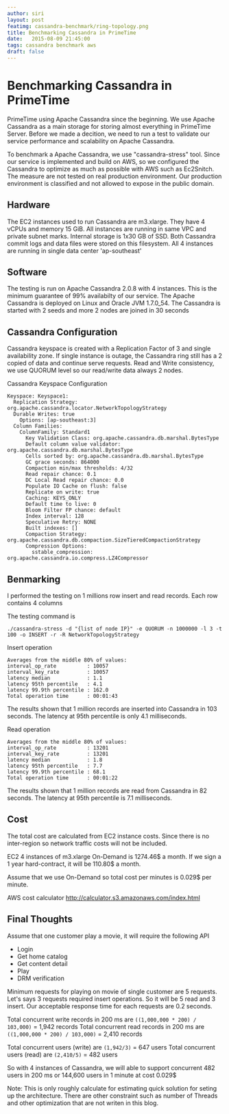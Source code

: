 ```yaml
---
author: siri
layout: post
featimg: cassandra-benchmark/ring-topology.png
title: Benchmarking Cassandra in PrimeTime
date:   2015-08-09 21:45:00
tags: cassandra benchmark aws
draft: false
---
```


Benchmarking Cassandra in PrimeTime
===================================

PrimeTime using Apache Cassandra since the beginning. We use Apache Cassandra as a main storage for storing almost everything in PrimeTime Server. Before we made a decition, we need to run a test to validate our service performance and scalability on Apache Cassandra. 

To benchmark a Apache Cassandra, we use "cassandra-stress" tool. Since our service is implemented and build on AWS, so we configured the Cassandra to optimize as much as possible with AWS such as Ec2Snitch. The measure are not tested on real production environment. Our production environment is classified and not allowed to expose in the public domain.

Hardware
--------
The EC2 instances used to run Cassandra are m3.xlarge. They have 4 vCPUs and memory 15 GiB. All instances are running in same VPC and private subnet marks. Internal storage is 1x30 GB of SSD. Both Cassandra commit logs and data files were stored on this filesystem. All 4 instances are running in single data center 'ap-southeast'

Software
--------
The testing is run on Apache Cassandra 2.0.8 with 4 instances. This is the minimum guarantee of 99% availabilty of our service. 
The Apache Cassandra is deployed on Linux and Oracle JVM 1.7.0_54. The Cassandra is started with 2 seeds and more 2 nodes are joined in 30 seconds

Cassandra Configuration
-----------------------
Cassandra keyspace is created with a Replication Factor of 3 and single availability zone. If single instance is outage, the Cassandra ring still has a 2 copied of data and continue serve requests. Read and Write consistency, we use QUORUM level so our read/write data always 2 nodes. 

Cassandra Keyspace Configuration

```
Keyspace: Keyspace1:
  Replication Strategy: org.apache.cassandra.locator.NetworkTopologyStrategy
  Durable Writes: true
    Options: [ap-southeast:3]
  Column Families:
    ColumnFamily: Standard1
      Key Validation Class: org.apache.cassandra.db.marshal.BytesType
      Default column value validator: org.apache.cassandra.db.marshal.BytesType
      Cells sorted by: org.apache.cassandra.db.marshal.BytesType
      GC grace seconds: 864000
      Compaction min/max thresholds: 4/32
      Read repair chance: 0.1
      DC Local Read repair chance: 0.0
      Populate IO Cache on flush: false
      Replicate on write: true
      Caching: KEYS_ONLY
      Default time to live: 0
      Bloom Filter FP chance: default
      Index interval: 128
      Speculative Retry: NONE
      Built indexes: []
      Compaction Strategy: org.apache.cassandra.db.compaction.SizeTieredCompactionStrategy
      Compression Options:
        sstable_compression: org.apache.cassandra.io.compress.LZ4Compressor
```

Benmarking
-------
I performed the testing on 1 millions row insert and read records. Each row contains 4 columns

The testing command is

```
./cassandra-stress -d "{list of node IP}" -e QUORUM -n 1000000 -l 3 -t 100 -o INSERT -r -R NetworkTopologyStrategy
```

Insert operation

```
Averages from the middle 80% of values:
interval_op_rate          : 10057
interval_key_rate         : 10057
latency median            : 1.1
latency 95th percentile   : 4.1
latency 99.9th percentile : 162.0
Total operation time      : 00:01:43
```
The results shown that 1 million records are inserted into Cassandra in 103 seconds. The latency at 95th percentile is only 4.1 milliseconds.

Read operation

```
Averages from the middle 80% of values:
interval_op_rate          : 13201
interval_key_rate         : 13201
latency median            : 1.8
latency 95th percentile   : 7.7
latency 99.9th percentile : 68.1
Total operation time      : 00:01:22
```
The results shown that 1 million records are read from Cassandra in 82 seconds. The latency at 95th percentile is 7.1 milliseconds.

Cost
----
The total cost are calculated from EC2 instance costs. Since there is no inter-region so network traffic costs will not be included.

EC2 4 instances of m3.xlarge On-Demand is 1274.46$ a month. If we sign a 1 year hard-contract, it will be 110.80$ a month.

Assume that we use On-Demand so total cost per minutes is 0.029$ per minute.

AWS cost calculator
http://calculator.s3.amazonaws.com/index.html

Final Thoughts
--------------
Assume that one customer play a movie, it will require the following API
* Login
* Get home catalog
* Get content detail
* Play
* DRM verification

Minimum requests for playing on movie of single customer are 5 requests. Let's says 3 requests required insert operations. So it will be 5 read and 3 insert. Our acceptable response time for each requests are 0.2 seconds.

Total concurrent write records in 200 ms are `((1,000,000 * 200) / 103,000)` = 1,942 records
Total concurrent read records in 200 ms are `((1,000,000 * 200) / 103,000)` = 2,410 records

Total concurrent users (write) are `(1,942/3)` = 647 users
Total concurrent users (read) are `(2,410/5)` = 482 users

So with 4 instances of Cassandra, we will able to support concurrent 482 users in 200 ms or 144,600 users in 1 minute at cost 0.029$

Note: This is only roughly calculate for estimating quick solution for seting up the architecture. There are other constraint such as number of Threads and other optimization that are not writen in this blog.

